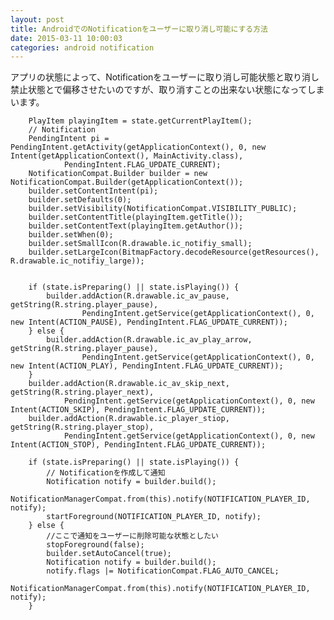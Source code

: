 ```yaml
---
layout: post
title: AndroidでのNotificationをユーザーに取り消し可能にする方法
date: 2015-03-11 10:00:03
categories: android notification
---
```

<p>アプリの状態によって、Notificationをユーザーに取り消し可能状態と取り消し禁止状態とで偏移させたいのですが、取り消すことの出来ない状態になってしまいます。</p>

<pre><code>    PlayItem playingItem = state.getCurrentPlayItem();
    // Notification
    PendingIntent pi = PendingIntent.getActivity(getApplicationContext(), 0, new Intent(getApplicationContext(), MainActivity.class),
            PendingIntent.FLAG_UPDATE_CURRENT);
    NotificationCompat.Builder builder = new NotificationCompat.Builder(getApplicationContext());
    builder.setContentIntent(pi);
    builder.setDefaults(0);
    builder.setVisibility(NotificationCompat.VISIBILITY_PUBLIC);
    builder.setContentTitle(playingItem.getTitle());
    builder.setContentText(playingItem.getAuthor());
    builder.setWhen(0);
    builder.setSmallIcon(R.drawable.ic_notifiy_small);
    builder.setLargeIcon(BitmapFactory.decodeResource(getResources(), R.drawable.ic_notifiy_large));


    if (state.isPreparing() || state.isPlaying()) {
        builder.addAction(R.drawable.ic_av_pause, getString(R.string.player_pause),
                PendingIntent.getService(getApplicationContext(), 0, new Intent(ACTION_PAUSE), PendingIntent.FLAG_UPDATE_CURRENT));
    } else {
        builder.addAction(R.drawable.ic_av_play_arrow, getString(R.string.player_pause),
                PendingIntent.getService(getApplicationContext(), 0, new Intent(ACTION_PLAY), PendingIntent.FLAG_UPDATE_CURRENT));
    }
    builder.addAction(R.drawable.ic_av_skip_next, getString(R.string.player_next),
            PendingIntent.getService(getApplicationContext(), 0, new Intent(ACTION_SKIP), PendingIntent.FLAG_UPDATE_CURRENT));
    builder.addAction(R.drawable.ic_player_stiop, getString(R.string.player_stop),
            PendingIntent.getService(getApplicationContext(), 0, new Intent(ACTION_STOP), PendingIntent.FLAG_UPDATE_CURRENT));

    if (state.isPreparing() || state.isPlaying()) {
        // Notificationを作成して通知
        Notification notify = builder.build();
        NotificationManagerCompat.from(this).notify(NOTIFICATION_PLAYER_ID, notify);
        startForeground(NOTIFICATION_PLAYER_ID, notify);
    } else {
        //ここで通知をユーザーに削除可能な状態としたい
        stopForeground(false);
        builder.setAutoCancel(true);
        Notification notify = builder.build();
        notify.flags |= NotificationCompat.FLAG_AUTO_CANCEL;
        NotificationManagerCompat.from(this).notify(NOTIFICATION_PLAYER_ID, notify);
    }
</code></pre>

